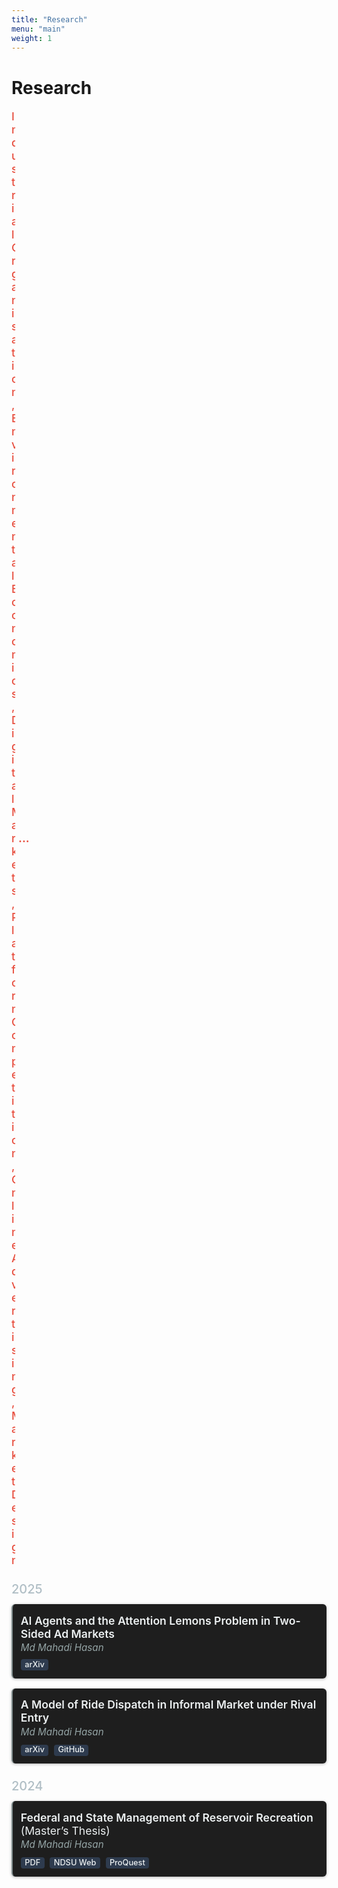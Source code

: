 ```yaml
---
title: "Research"
menu: "main"
weight: 1
---
```


<style>
/* ---------- Card styling ---------- */
.research-card {
  border-left: 2px solid #7f8c8d;
  background: #1e1e1e;
  padding: 0.8rem;
  margin-bottom: 1rem;
  border-radius: 6px;
  box-shadow: 0 1px 4px rgba(0,0,0,0.3);
  transition: background 0.3s ease;
}
.research-card:hover { background: #2a2a2a; }

/* ---------- Headings ---------- */
.research-year {
  color: #b0bec5;
  font-size: 1.25rem;
  margin: 1.5rem 0 0.75rem;
  font-weight: 500;
}
.research-title {
  color: #ecf0f1;
  font-size: 1.1rem;
  font-weight: 600;
  margin: 0.15rem 0;
}
.research-title:hover { color: #ffffff; }
.research-author {
  font-style: italic;
  color: #95a5a6;
  margin-bottom: 0.6rem;
  font-size: 0.95rem;
}

/* ---------- Badges ---------- */
.badge {
  display: inline-block;
  padding: 0.2em 0.5em;
  font-size: 0.8rem;
  font-weight: 500;
  line-height: 1;
  border-radius: 0.25rem;
  text-decoration: none;
  margin-right: 0.3rem;
  background: #2e3b4e;
  color: #ecf0f1;
  transition: background 0.2s ease;
}
.badge:hover { background: #3f4e63; }

/* ---------- Typing animation ---------- */
.typing-wrapper {
  display: flex;
  align-items: center;
  gap: 0.3rem;
  font-size: 1.1rem;
  color: #e74c3c;   /* red text + dots */
  font-weight: 500;
  margin-bottom: 1.5rem;
  flex-wrap: wrap;  /* let text/dots wrap together */
}

#typing-text {
  display: inline-block;
  overflow: hidden;
  white-space: normal;     /* allow wrapping on mobile */
  word-break: break-word;
  max-width: 100%;
  animation: typing 6s steps(80, end) 1, fadeOut 1s ease 6s forwards;
}

/* animated dots */
.typing-dots {
  font-weight: bold;
  animation: dots 1s steps(3,end) infinite;
}

/* ---------- Keyframes ---------- */
@keyframes typing   { from { width: 0 } to { width: 100% } }
@keyframes fadeOut  { to   { opacity: 0 } }
@keyframes dots {
  0%   { content: ''   }
  25%  { content: '.'  }
  50%  { content: '..' }
  100% { content: '...' }
}

/* ---------- Responsive tweaks ---------- */
@media (max-width: 600px) {
  .typing-wrapper { font-size: 1rem; }
}
</style>

# Research

<div class="typing-wrapper">
  <div id="typing-text">
    Industrial Organisation, Environmental Economics, Digital Markets, Platform Competition, Online Advertising, Market Design
  </div>
  <div class="typing-dots">...</div>
</div>

<script>
/* Restart the typing + fade cycle every 8 s */
function restartTyping() {
  const txt = document.getElementById('typing-text');
  txt.style.animation = 'none';
  void txt.offsetWidth;                  // reflow to reset
  txt.style.animation =
    'typing 6s steps(80,end) 1, fadeOut 1s ease 6s forwards';
}
setInterval(restartTyping, 8000);
</script>

<!-- ---------- Research list ---------- -->
<div class="research-year">2025</div>

<div class="research-card">
  <div class="research-title">AI Agents and the Attention Lemons Problem in Two-Sided Ad Markets</div>
  <div class="research-author">Md Mahadi Hasan</div>
  <a class="badge" href="https://arxiv.org/abs/2507.22435">arXiv</a>
</div>

<div class="research-card">
  <div class="research-title">A Model of Ride Dispatch in Informal Market under Rival Entry</div>
  <div class="research-author">Md Mahadi Hasan</div>
  <a class="badge" href="https://arxiv.org/abs/2505.20554">arXiv</a>
  <a class="badge" href="https://github.com/your-repo">GitHub</a>
</div>

<div class="research-year">2024</div>

<div class="research-card">
  <div class="research-title">
    Federal and State Management of Reservoir Recreation
    <span style="font-style:normal;font-weight:400;">(Master’s Thesis)</span>
  </div>
  <div class="research-author">Md Mahadi Hasan</div>
  <a class="badge" href="/files/thesis.pdf">PDF</a>
  <a class="badge" href="https://library.ndsu.edu/ir/items/da172bce-9782-46ba-9ad3-0dde232a9fe1/full">NDSU Web</a>
  <a class="badge" href="https://www.proquest.com/openview/824fc761c6c67044ab49d92d7dc462b6/1?pq-origsite=gscholar&cbl=18750&diss=y">ProQuest</a>
</div>
